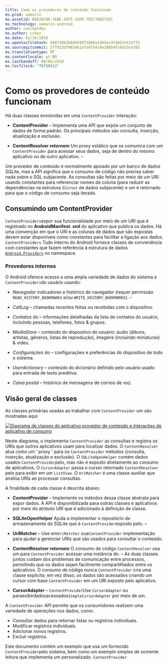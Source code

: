 ```yaml
---
title: Como os provedores de conteúdo funcionam
ms.prod: xamarin
ms.assetid: B9E2EF89-7EBE-45F5-1ED9-7D2C70BE792C
ms.technology: xamarin-android
author: conceptdev
ms.author: crdun
ms.date: 02/16/2018
ms.openlocfilehash: 9d8710b3b88b59871b88a1d42ec4f4bb3e515ff5
ms.sourcegitcommit: 57f815bf0024b1afe9754c0e28054fc0a53ce302
ms.translationtype: MT
ms.contentlocale: pt-BR
ms.lasthandoff: 09/06/2019
ms.locfileid: "70756513"
---
```

# <a name="how-content-providers-work"></a>Como os provedores de conteúdo funcionam

Há duas classes envolvidas em uma `ContentProvider` interação:

- **ContentProvider** &ndash; Implementa uma API que expõe um conjunto de dados de forma padrão. Os principais métodos são consulta, inserção, atualização e exclusão.

- **ContentResolver retornem** Um proxy estático que se comunica com um `ContentProvider` para acessar seus dados, seja de dentro do mesmo aplicativo ou de outro aplicativo. &ndash;

Um provedor de conteúdo é normalmente apoiado por um banco de dados SQLite, mas a API significa que o consumo de código não precisa saber nada sobre o SQL subjacente. As consultas são feitas por meio de um URI usando constantes para referenciar nomes de coluna (para reduzir as dependências na estrutura `ICursor` de dados subjacente) e um é retornado para que o código de consumo seja iterado.

## <a name="consuming-a-contentprovider"></a>Consumindo um ContentProvider

`ContentProviders`expor sua funcionalidade por meio de um URI que é registrado no **AndroidManifest. xml** do aplicativo que publica os dados. Há uma convenção em que o URI e as colunas de dados que são expostas devem estar disponíveis como constantes para facilitar a ligação aos dados. `ContentProviders` Tudo interno do Android fornece classes de conveniência com constantes que fazem referência à estrutura de dados [`Android.Providers`](xref:Android.Provider) no namespace.

### <a name="built-in-providers"></a>Provedores internos

O Android oferece acesso a uma ampla variedade de dados do sistema e `ContentProviders`do usuário usando:

- *Navegador* indicadores e histórico de navegador (requer permissão `READ_HISTORY_BOOKMARKS` e/ou `WRITE_HISTORY_BOOKMARKS`). &ndash;

- *CallLog* &ndash; chamadas recentes feitas ou recebidas com o dispositivo.

- *Contatos* do &ndash; informações detalhadas da lista de contatos do usuário, incluindo pessoas, telefones, fotos & grupos.

- *MediaStore* &ndash; conteúdo do dispositivo do usuário: áudio (álbuns, artistas, gêneros, listas de reprodução), imagens (incluindo miniaturas) & vídeo.

- *Configurações* do &ndash; configurações e preferências do dispositivo de todo o sistema.

- *Userdictionary* &ndash; conteúdo do dicionário definido pelo usuário usado para entrada de texto preditiva.

- *Caixa postal* &ndash; histórico de mensagens de correio de voz.

## <a name="classes-overview"></a>Visão geral de classes

As classes primárias usadas ao trabalhar com `ContentProvider` um são mostradas aqui:

[![Diagrama de classes do aplicativo provedor de conteúdo e interações de aplicativo de consumo](how-it-works-images/classdiagram1.png)](how-it-works-images/classdiagram1.png#lightbox)

Neste diagrama, o implementa `ContentProvider` as consultas e registra os URIs que outros aplicativos usam para localizar dados. O `ContentResolver` atua como um ' proxy ' para os `ContentProvider` métodos (consulta, inserção, atualização e exclusão). O `SQLiteOpenHelper` contém dados usados `ContentProvider`pelo, mas não é exposto diretamente ao consumo de aplicativos.
O `CursorAdapter` passa o cursor retornado `ContentResolver` pelo para exibir em um `ListView`. O `UriMatcher` é uma classe auxiliar que analisa URIs ao processar consultas.

A finalidade de cada classe é descrita abaixo:

- **ContentProvider** &ndash; Implemente os métodos dessa classe abstrata para expor dados. A API é disponibilizada para outras classes e aplicativos por meio do atributo URI que é adicionado à definição de classe.

- **SQLiteOpenHelper** Ajuda a implementar o repositório de armazenamento do SQLite que é `ContentProvider`exposto pelo. &ndash;

- **UriMatcher** &ndash; Use em`UriMatcher` sua`ContentProvider` implementação para ajudar a gerenciar URIs que são usados para consultar o conteúdo.

- **ContentResolver retornem** O consumo de código `ContentResolver` usa um para `ContentProvider` acessar uma instância do. &ndash; As duas classes juntos cuidam dos problemas de comunicação entre processos, permitindo que os dados sejam facilmente compartilhados entre os aplicativos. O consumo de código nunca `ContentProvider` cria uma classe explicita; em vez disso, os dados são acessados criando um cursor com base `ContentProvider` em um URI exposto pelo aplicativo.

- **CursorAdapter** &ndash; `ContentProvider`Use `CursorAdapter` ou paraexibirdadosacessados`SimpleCursorAdapter` por meio de um.

A `ContentProvider` API permite que os consumidores realizem uma variedade de operações nos dados, como:

- Consultar dados para retornar listas ou registros individuais.
- Modificar registros individuais.
- Adicionar novos registros.
- Excluir registros.

Este documento contém um exemplo que usa um fornecido `ContentProvider`pelo sistema, bem como um exemplo simples de somente leitura que implementa um personalizado. `ContentProvider`
